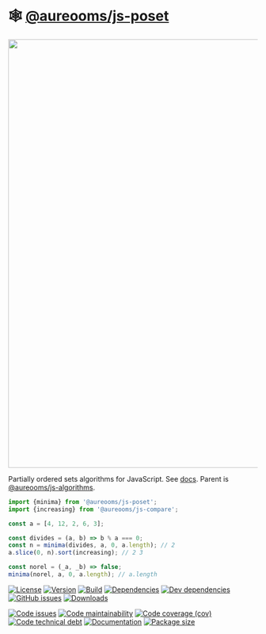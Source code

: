 :spider_web: [@aureooms/js-poset](https://aureooms.github.io/js-poset)
==

<img src="https://upload.wikimedia.org/wikipedia/commons/7/7c/Birkhoff120.svg" width="864">

Partially ordered sets algorithms for JavaScript.
See [docs](https://aureooms.github.io/js-poset).
Parent is [@aureooms/js-algorithms](https://github.com/aureooms/js-algorithms).

```js
import {minima} from '@aureooms/js-poset';
import {increasing} from '@aureooms/js-compare';

const a = [4, 12, 2, 6, 3];

const divides = (a, b) => b % a === 0;
const n = minima(divides, a, 0, a.length); // 2
a.slice(0, n).sort(increasing); // 2 3

const norel = (_a, _b) => false;
minima(norel, a, 0, a.length); // a.length
```

[![License](https://img.shields.io/github/license/aureooms/js-poset.svg)](https://raw.githubusercontent.com/aureooms/js-poset/main/LICENSE)
[![Version](https://img.shields.io/npm/v/@aureooms/js-poset.svg)](https://www.npmjs.org/package/@aureooms/js-poset)
[![Build](https://img.shields.io/travis/aureooms/js-poset/main.svg)](https://travis-ci.org/aureooms/js-poset/branches)
[![Dependencies](https://img.shields.io/david/aureooms/js-poset.svg)](https://david-dm.org/aureooms/js-poset)
[![Dev dependencies](https://img.shields.io/david/dev/aureooms/js-poset.svg)](https://david-dm.org/aureooms/js-poset?type=dev)
[![GitHub issues](https://img.shields.io/github/issues/aureooms/js-poset.svg)](https://github.com/aureooms/js-poset/issues)
[![Downloads](https://img.shields.io/npm/dm/@aureooms/js-poset.svg)](https://www.npmjs.org/package/@aureooms/js-poset)

[![Code issues](https://img.shields.io/codeclimate/issues/aureooms/js-poset.svg)](https://codeclimate.com/github/aureooms/js-poset/issues)
[![Code maintainability](https://img.shields.io/codeclimate/maintainability/aureooms/js-poset.svg)](https://codeclimate.com/github/aureooms/js-poset/trends/churn)
[![Code coverage (cov)](https://img.shields.io/codecov/c/gh/aureooms/js-poset/main.svg)](https://codecov.io/gh/aureooms/js-poset)
[![Code technical debt](https://img.shields.io/codeclimate/tech-debt/aureooms/js-poset.svg)](https://codeclimate.com/github/aureooms/js-poset/trends/technical_debt)
[![Documentation](https://aureooms.github.io/js-poset/badge.svg)](https://aureooms.github.io/js-poset/source.html)
[![Package size](https://img.shields.io/bundlephobia/minzip/@aureooms/js-poset)](https://bundlephobia.com/result?p=@aureooms/js-poset)
